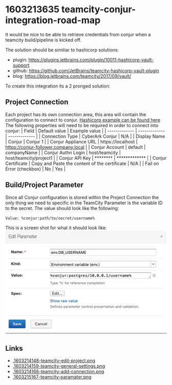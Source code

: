 # 1603213635 teamcity-conjur-integration-road-map
It would be nice to be able to retrieve credentials from conjur when a teamcity build/pipeline is kicked off.

The solution should be similiar to hashicorp solutions:
- plugin: https://plugins.jetbrains.com/plugin/10011-hashicorp-vault-support
- github: https://github.com/JetBrains/teamcity-hashicorp-vault-plugin
- blog: https://blog.jetbrains.com/teamcity/2017/09/vault/


To create this integration its a 2 pronged solution:

## Project Connection
Each project has its own connection area, this area will contain the configuration to connect to conjur. [Hashicorp example can be found here](https://blog.jetbrains.com/wp-content/uploads/2017/09/teamcity-1.png)
The following properties will need to be required in order to connect into conjur:
| Field  | Default value | Example value |
| ------------- | ------------- | ------------- |
| Connection Type  | CyberArk Conjur | N/A |
| Display Name  | Conjur  | Conjur 1 |
| Conjur Appliance URL | https://localhost | https://conjur-follower.company.local |
| Conjur Account | default | companyName |
| Conjur Authn Login | host/teamcity | host/teamcity/project1 |
| Conjur API Key | ******** | ************* |
| Conjur Certificate | Copy and Paste the content of the certificate | N/A |
| Fail on Error (checkbox) | No | Yes |


## Build/Project Parameter
Since all Conjur configuration is stored within the Project Connection the only thing we need to specific in the TeamCity Parameter is the variable ID to the secret.
The value should look like the following:
```
Value: %conjur:path/to/secret/username%
```

This is a screen shot for what it should look like:
![.1603215167-teamcity-paramater.png](.1603215167-teamcity-paramater.png)


## Links
- [.1603214148-teamcity-edit-project.png](.1603214148-teamcity-edit-project.png)
- [.1603214159-teamcity-general-settings.png](.1603214159-teamcity-general-settings.png)
- [.1603214168-teamcity-add-connection.png](.1603214168-teamcity-add-connection.png)
- [.1603215167-teamcity-paramater.png](.1603215167-teamcity-paramater.png)

